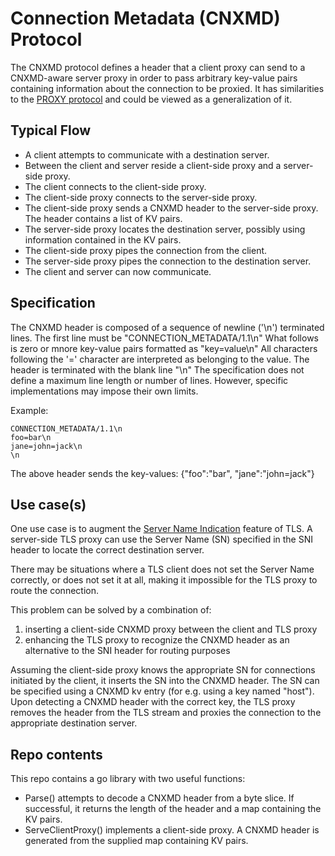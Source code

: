 # Connection Metadata (CNXMD) Protocol

The CNXMD protocol defines a header that a client proxy can send to a
CNXMD-aware server proxy in order to pass arbitrary key-value pairs containing
information about the connection to be proxied. It has similarities to
the [PROXY protocol](https://www.haproxy.org/download/1.8/doc/proxy-protocol.txt)
and could be viewed as a generalization of it.

## Typical Flow

- A client attempts to communicate with a destination server.
- Between the client and server reside a client-side proxy and a server-side proxy.
- The client connects to the client-side proxy.
- The client-side proxy connects to the server-side proxy.
- The client-side proxy sends a CNXMD header to the server-side proxy. The header contains a list of KV pairs.
- The server-side proxy locates the destination server, possibly using information contained in the KV pairs.
- The client-side proxy pipes the connection from the client.
- The server-side proxy pipes the connection to the destination server.
- The client and server can now communicate.

## Specification

The CNXMD header is composed of a sequence of newline ('\n') terminated lines.
The first line must be "CONNECTION_METADATA/1.1\n"
What follows is zero or mnore key-value pairs formatted as "key=value\n"
All characters following the '=' character are interpreted as belonging to the value.
The header is terminated with the blank line "\n"
The specification does not define a maximum line length or number of lines.
However, specific implementations may impose their own limits.

Example:
```
CONNECTION_METADATA/1.1\n
foo=bar\n
jane=john=jack\n
\n
```
The above header sends the key-values: {"foo":"bar", "jane":"john=jack"}

## Use case(s)

One use case is to augment the
[Server Name Indication](https://tools.ietf.org/html/rfc6066#section-3) feature
of TLS. A server-side TLS proxy can use the Server Name (SN) specified in the SNI
header to locate the correct destination server.

There may be situations where a TLS client does not set the Server Name correctly,
or does not set it at all, making it impossible for the TLS proxy to route
the connection.

This problem can be solved by a combination of:
1. inserting a client-side CNXMD proxy between the client and TLS proxy
2. enhancing the TLS proxy to recognize the CNXMD header as an alternative
to the SNI header for routing purposes

Assuming the client-side proxy knows the appropriate SN for connections
initiated by the client, it inserts the SN into the CNXMD header. The SN can
be specified using a CNXMD kv entry (for e.g. using a key named "host").
Upon detecting a CNXMD header with the correct key, the TLS proxy removes
the header from the TLS stream and proxies the connection to the appropriate
destination server.

## Repo contents
This repo contains a go library with two useful functions:
- Parse() attempts to decode a CNXMD header from a byte slice. If successful,
it returns the length of the header and a map containing the KV pairs.
- ServeClientProxy() implements a client-side proxy. A CNXMD header is generated
from the supplied map containing KV pairs.